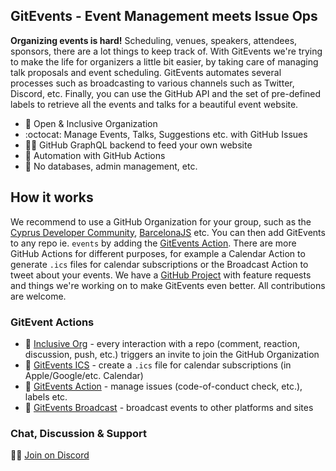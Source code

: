 ## GitEvents - Event Management meets Issue Ops

**Organizing events is hard!** Scheduling, venues, speakers, attendees,
sponsors, there are a lot things to keep track of. With GitEvents we're trying
to make the life for organizers a little bit easier, by taking care of managing
talk proposals and event scheduling. GitEvents automates several processes such
as broadcasting to various channels such as Twitter, Discord, etc. Finally, you
can use the GitHub API and the set of pre-defined labels to retrieve all the
events and talks for a beautiful event website.

- 🌈 Open & Inclusive Organization
- :octocat: Manage Events, Talks, Suggestions etc. with GitHub Issues
- 🧑‍💻 GitHub GraphQL backend to feed your own website
- 🤖 Automation with GitHub Actions
- 🙈 No databases, admin management, etc.

## How it works

We recommend to use a GitHub Organization for your group, such as the
[Cyprus Developer Community](http://github.com/cyprus-developer-community),
[BarcelonaJS](https://github.com/barcelonajs) etc. You can then add GitEvents to
any repo ie. `events` by adding the
[GitEvents Action](https://github.com/gitevents/action). There are more GitHub
Actions for different purposes, for example a Calendar Action to generate `.ics`
files for calendar subscriptions or the Broadcast Action to tweet about your
events. We have a [GitHub Project](https://github.com/orgs/gitevents/projects/1)
with feature requests and things we're working on to make GitEvents even better.
All contributions are welcome.

### GitEvent Actions

- 🌈 [Inclusive Org](https://github.com/gitevents/inclusive-org) - every
  interaction with a repo (comment, reaction, discussion, push, etc.) triggers
  an invite to join the GitHub Organization
- 📆 [GitEvents ICS](https://github.com/gitevents/ics) - create a `.ics` file
  for calendar subscriptions (in Apple/Google/etc. Calendar)
- 🤖 [GitEvents Action](https://github.com/gitevents/action) - manage issues
  (code-of-conduct check, etc.), labels etc.
- 🤖 [GitEvents Broadcast](https://github.com/gitevents/broadcast) - broadcast
  events to other platforms and sites

### Chat, Discussion & Support

👩‍💻 [Join on Discord](https://discord.gg/4h2c2tTvgK)
